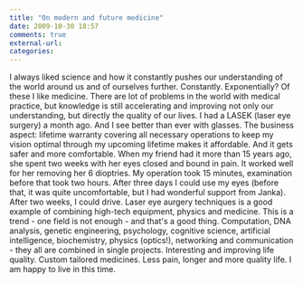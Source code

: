 ```yaml
---
title: "On modern and future medicine"
date: 2009-10-30 18:57
comments: true
external-url:
categories:
---
```

I always liked science and how it constantly pushes our understanding of the world around us and of ourselves further. Constantly. Exponentially? Of these I like medicine. There are lot of problems in the world with medical practice, but knowledge is still accelerating and improving not only our understanding, but directly the quality of our lives. I had a LASEK (laser eye surgery) a month ago. And I see better than ever with glasses. The business aspect: lifetime warranty covering all necessary operations to keep my vision optimal through my upcoming lifetime makes it affordable. And it gets safer and more comfortable. When my friend had it more than 15 years ago, she spent two weeks with her eyes closed and bound in pain. It worked well for her removing her 6 dioptries. My operation took 15 minutes, examination before that took two hours. After three days I could use my eyes (before that, it was quite uncomfortable, but I had wonderful support from Janka). After two weeks, I could drive. Laser eye aurgery techniques is a good example of combining high-tech equipment, physics and medicine. This is a trend - one field is not enough - and that's a good thing. Computation, DNA analysis, genetic engineering, psychology, cognitive science, artificial intelligence, biochemistry, physics (optics!), networking and communication - they all are combined in single projects. Interesting and improving life quality. Custom tailored medicines. Less pain, longer and more quality life. I am happy to live in this time.
